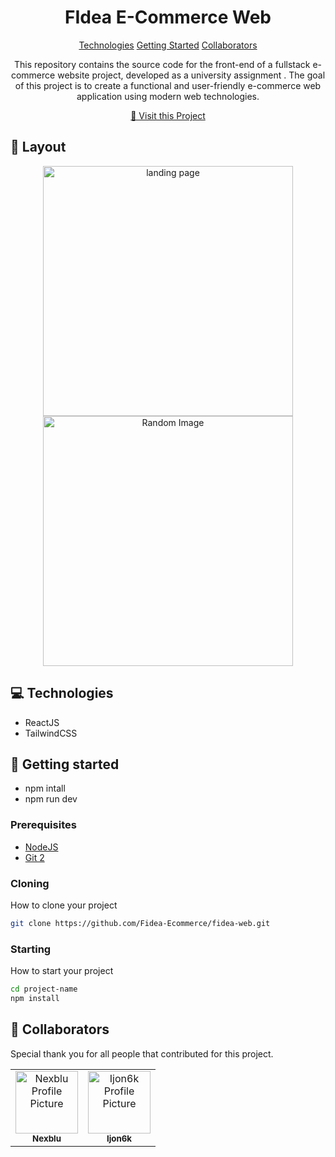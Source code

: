                   
 
<h1 align="center" style="font-weight: bold;">FIdea E-Commerce Web</h1>

<p align="center">
<a href="#tech">Technologies</a>
<a href="#started">Getting Started</a>
<a href="#colab">Collaborators</a>
 
</p>


<p align="center">This repository contains the source code for the front-end of a fullstack e-commerce website project, developed as a university assignment . The goal of this project is to create a functional and user-friendly e-commerce web application using modern web technologies.</p>


<p align="center">
<a href="https://ecommerce-web-gilt.vercel.app">📱 Visit this Project</a>
</p>
 
<h2 id="layout">🎨 Layout</h2>

<p align="center">

<img src="https://cdn.discordapp.com/attachments/1161673891098415134/1241058167811735593/image.png?ex=6648d0fc&is=66477f7c&hm=573e83cd338a96863a6d47469643d2163625f7eb2754bf8f24ba1147edd374e9" alt="landing page" width="400px">
<img src="https://cdn.discordapp.com/attachments/1161673891098415134/1241058862098944050/image.png?ex=6648d1a2&is=66478022&hm=6e630b922c45cda17e74287753d02aca8f512a17ce46934cd0f76b7d6e5ae7a3" alt="Random Image" width="400px">
</p>
 
<h2 id="technologies">💻 Technologies</h2>

- ReactJS
- TailwindCSS
 
<h2 id="started">🚀 Getting started</h2>

- npm intall
- npm run dev
 
<h3>Prerequisites</h3>


- [NodeJS](https://github.com/)
- [Git 2](https://github.com)
 
<h3>Cloning</h3>

How to clone your project

```bash
git clone https://github.com/Fidea-Ecommerce/fidea-web.git
```
 
<h3>Starting</h3>

How to start your project

```bash
cd project-name
npm install
```
 
<h2 id="colab">🤝 Collaborators</h2>

<p>Special thank you for all people that contributed for this project.</p>
<table>
<tr>

<td align="center">
<a href="https://github.com/Fernanda-Kipper">
<img src="https://avatars.githubusercontent.com/u/141644469?v=4" width="100px;" alt="Nexblu Profile Picture"/><br>
<sub>
<b>Nexblu</b>
</sub>
</a>
</td>

<td align="center">
<a href="https://github.com/Ijon6k">
<img src="https://avatars.githubusercontent.com/u/111475664?v=4" width="100px;" alt="Ijon6k Profile Picture"/><br>
<sub>
<b>Ijon6k</b>
</sub>
</a>
</td>

</tr>
</table>
